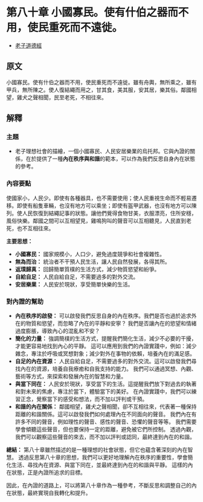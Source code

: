 # 第八十章 小國寡民。使有什伯之器而不用，使民重死而不遠徙。
- [老子道德經](https://www.daodejing.org/)


## 原文
小國寡民。使有什伯之器而不用，使民重死而不遠徙。雖有舟輿，無所乘之，雖有甲兵，無所陳之。使人復結繩而用之，甘其食，美其服，安其居，樂其俗。鄰國相望，雞犬之聲相聞，民至老死，不相往來。

## 解釋
### 主題
- 老子理想社會的描繪，一個小國寡民、人民安居樂業的烏托邦。它與內證的關係，在於提供了一種**內在秩序與和諧**的範本，可以作為我們反思自身內在狀態的參考。

### 內容要點
使國家小，人民少。即使有各種器具，也不需要使用；使人民重視生命而不輕易遷移。即使有船隻車輛，也沒有地方可以乘坐；即使有盔甲武器，也沒有地方可以陳列。使人民恢復到結繩記事的狀態。讓他們覺得食物甘美，衣服漂亮，住所安穩，風俗快樂。鄰國之間可以互相望見，雞鳴狗叫的聲音可以互相聽見，人民直到老死，也不互相往來。

**主要思想：**
*   **小國寡民：** 國家規模小，人口少，避免過度競爭和社會複雜性。
*   **無為而治：** 統治者不干預人民生活，讓人民自然發展，各得其所。
*   **返璞歸真：** 回歸簡單質樸的生活方式，減少物質慾望和紛爭。
*   **自給自足：** 人民自給自足，不需要過多的對外交流。
*   **安居樂業：** 人民安於現狀，享受簡單快樂的生活。

### 對內證的幫助
*   **內在秩序的啟發：** 可以啟發我們反思自身的內在秩序。我們是否也過於追求外在的物質和慾望，而忽略了內在的平靜和安寧？ 我們是否讓內在的慾望和情緒過度膨脹，導致內心的混亂和不安？
*   **簡化的力量：**  強調簡樸的生活方式，提醒我們簡化生活，減少不必要的干擾，才能更容易地找到內心的平靜。 這可以應用到我們的內證實踐中，例如：減少雜念，專注於呼吸或冥想對象；減少對外在事物的依賴，培養內在的滿足感。
*   **自足的內在資源：**  人民自給自足，不需要過多的對外交流。這可以啟發我們尋找內在的資源，培養自我療癒和自我支持的能力。 我們可以通過冥想、內觀、藝術等方式，來探索和發展內在的智慧和力量。
*   **與當下同在：**  人民安於現狀，享受當下的生活。這提醒我們放下對過去的執著和對未來的焦慮，專注於當下，體驗當下的美好。 在內證實踐中，我們可以練習正念，覺察當下的感受和想法，而不加以評判或干預。
*   **和諧的內在關係：** 鄰國相望，雞犬之聲相聞，卻不互相往來，代表著一種保持距離的和諧關係。這可以啟發我們如何處理內在不同面向的聲音。 我們內在有許多不同的聲音，例如理性的聲音、感性的聲音、恐懼的聲音等等。 我們需要學會傾聽這些聲音，但也要保持一定的距離，避免被它們所控制。 透過內觀，我們可以觀察這些聲音的來去，而不加以評判或認同，最終達到內在的和諧。

**總結：**
第八十章雖然描述的是一種理想的社會狀態，但它也蘊含著深刻的內在智慧。 透過反思第八十章的思想，我們可以更好地理解內在秩序的重要性，學會簡化生活、尋找內在資源、與當下同在，並最終達到內在的和諧與平靜。 這樣的內在狀態，正是內證所追求的目標。

因此，在內證的道路上，可以將第八十章作為一種參考，不斷反思和調整自己的內在狀態，最終實現自我轉化和提升。
